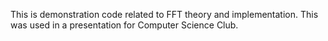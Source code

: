 This is demonstration code related to FFT theory and implementation. This was used in a presentation for Computer Science Club.
